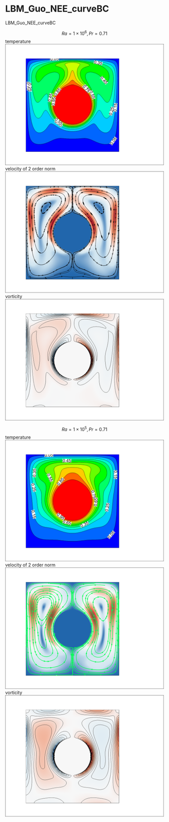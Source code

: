 # LBM_Guo_NEE_curveBC
LBM_Guo_NEE_curveBC

$$Ra = 1 \times 10^{6}, Pr = 0.71$$
temperature
![avatar](https://github.com/zhyzhy-github-hub/LBM_Guo_NEE_curveBC/blob/main/Ra1e6Pr071_Temperature_257_noLegend.png)
velocity of 2 order norm 
![avatar](https://github.com/zhyzhy-github-hub/LBM_Guo_NEE_curveBC/blob/main/Ra1e6Pr071_Unorm_257.png)
vorticity
![avatar](https://github.com/zhyzhy-github-hub/LBM_Guo_NEE_curveBC/blob/main/Ra1e6Pr071_vrrt_257.png)

$$Ra = 1 \times 10^{5}, Pr = 0.71$$ 
temperature
![avatar](https://github.com/zhyzhy-github-hub/LBM_Guo_NEE_curveBC/blob/main/Ra_1e5_Pr071_Temperature_161.png)
velocity of 2 order norm 
![avatar](https://github.com/zhyzhy-github-hub/LBM_Guo_NEE_curveBC/blob/main/Ra_1e5_Pr071_Unorm_161.png)
vorticity
![avatar](https://github.com/zhyzhy-github-hub/LBM_Guo_NEE_curveBC/blob/main/Ra1e5_Pr071_vrrt_161.png)
